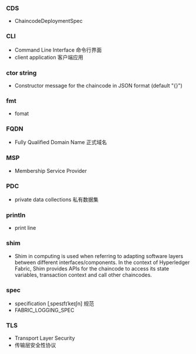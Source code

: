 ### CDS
- ChaincodeDeploymentSpec

### CLI
- Command Line Interface 命令行界面
- client application 客户端应用

### ctor string
- Constructor message for the chaincode in JSON format (default "{}")

### fmt
- fomat

### FQDN
- Fully Qualified Domain Name 正式域名

### MSP
- Membership Service Provider

### PDC
- private data collections 私有数据集

### println
- print line

### shim
- Shim in computing is used when referring to adapting software layers between different interfaces/components. In the context of Hyperledger Fabric, Shim provides APIs for the chaincode to access its state variables, transaction context and call other chaincodes.

### spec
- specification [ˌspesɪfɪˈkeɪʃn] 规范
- FABRIC_LOGGING_SPEC

### TLS
- Transport Layer Security
- 传输层安全性协议